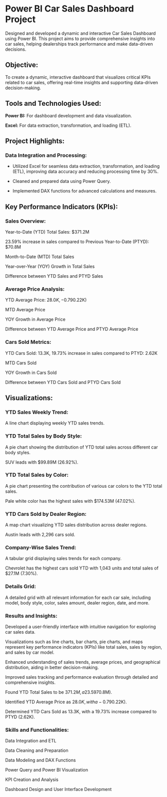 # Power BI Car Sales Dashboard Project

Designed and developed a dynamic and interactive Car Sales Dashboard using Power BI. This project aims to provide comprehensive insights into car sales, helping dealerships track performance and make data-driven decisions.

## Objective:
To create a dynamic, interactive dashboard that visualizes critical KPIs related to car sales, offering real-time insights and supporting data-driven decision-making.

## Tools and Technologies Used:
**Power BI:** For dashboard development and data visualization.

**Excel:** For data extraction, transformation, and loading (ETL).

## Project Highlights:
### Data Integration and Processing:

* Utilized Excel for seamless data extraction, transformation, and loading (ETL), improving data accuracy and reducing processing time by 30%.

* Cleaned and prepared data using Power Query.

* Implemented DAX functions for advanced calculations and measures.

## Key Performance Indicators (KPIs):
### Sales Overview:

Year-to-Date (YTD) Total Sales: $371.2M

23.59% increase in sales compared to Previous Year-to-Date (PTYD): $70.8M

Month-to-Date (MTD) Total Sales

Year-over-Year (YOY) Growth in Total Sales

Difference between YTD Sales and PTYD Sales

### Average Price Analysis:

YTD Average Price: $28.0K, -0.79% decrease in average price compared to PTYD: ($0.22K)

MTD Average Price

YOY Growth in Average Price

Difference between YTD Average Price and PTYD Average Price

### Cars Sold Metrics:

YTD Cars Sold: 13.3K, 19.73% increase in sales compared to PTYD: 2.62K

MTD Cars Sold

YOY Growth in Cars Sold

Difference between YTD Cars Sold and PTYD Cars Sold

## Visualizations:

### YTD Sales Weekly Trend:

A line chart displaying weekly YTD sales trends.

### YTD Total Sales by Body Style:

A pie chart showing the distribution of YTD total sales across different car body styles.

SUV leads with $99.89M (26.92%).

### YTD Total Sales by Color:

A pie chart presenting the contribution of various car colors to the YTD total sales.

Pale white color has the highest sales with $174.53M (47.02%).

### YTD Cars Sold by Dealer Region:

A map chart visualizing YTD sales distribution across dealer regions.

Austin leads with 2,296 cars sold.

### Company-Wise Sales Trend:

A tabular grid displaying sales trends for each company.

Chevrolet has the highest cars sold YTD with 1,043 units and total sales of $27.1M (7.30%).

### Details Grid:

A detailed grid with all relevant information for each car sale, including model, body style, color, sales amount, dealer region, date, and more.

### Results and Insights:

Developed a user-friendly interface with intuitive navigation for exploring car sales data.

Visualizations such as line charts, bar charts, pie charts, and maps represent key performance indicators (KPIs) like total sales, sales by region, and sales by car model.

Enhanced understanding of sales trends, average prices, and geographical distribution, aiding in better decision-making.

Improved sales tracking and performance evaluation through detailed and comprehensive insights.

Found YTD Total Sales to be $371.2M, a 23.59% increase compared to PTYD ($70.8M).

Identified YTD Average Price as $28.0K, with a -0.79% decrease compared to PTYD ($0.22K).

Determined YTD Cars Sold as 13.3K, with a 19.73% increase compared to PTYD (2.62K).

### Skills and Functionalities:

Data Integration and ETL

Data Cleaning and Preparation

Data Modeling and DAX Functions

Power Query and Power BI Visualization

KPI Creation and Analysis

Dashboard Design and User Interface Development
